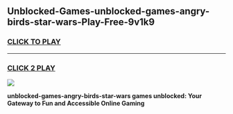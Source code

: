 
## Unblocked-Games-unblocked-games-angry-birds-star-wars-Play-Free-9v1k9
<h3>
<a href="https://premium76.site?title=unblocked-games-angry-birds-star-wars&ref=10A">CLICK TO PLAY</a></h3>
<hr>

<h3>
<a href="https://premium76.site?title=unblocked-games-angry-birds-star-wars&ref=10A">CLICK 2 PLAY</a>
  
</h3>

<a href="https://premium76.site?title=unblocked-games-angry-birds-star-wars&ref=10A"><img src="https://clearcache.store/games.png"></a>


**unblocked-games-angry-birds-star-wars games unblocked: Your Gateway to Fun and Accessible Online Gaming**
